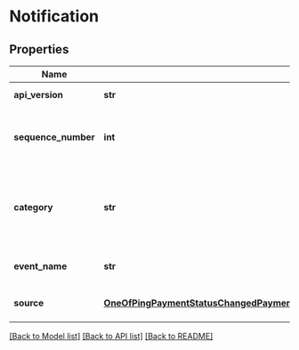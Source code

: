 # Notification

## Properties
Name | Type | Description | Notes
------------ | ------------- | ------------- | -------------
**api_version** | **str** | The API version of the notification schema | 
**sequence_number** | **int** | This is a payor specific sequence number starting at 1 for the first notification sent | 
**category** | **str** | The category that the notification relates to. One of \&quot;payment\&quot;, \&quot;payee\&quot;, \&quot;debit\&quot; or \&quot;system\&quot; | 
**event_name** | **str** | The name of event that led to this notification | 
**source** | [**OneOfPingPaymentStatusChangedPaymentRejectedOrReturnedOnboardingStatusChangedPayableStatusChangedPayeeDetailsChangedDebitStatusChanged**](OneOfPingPaymentStatusChangedPaymentRejectedOrReturnedOnboardingStatusChangedPayableStatusChangedPayeeDetailsChangedDebitStatusChanged.md) | One of the available set of source event payloads | [optional] 

[[Back to Model list]](../README.md#documentation-for-models) [[Back to API list]](../README.md#documentation-for-api-endpoints) [[Back to README]](../README.md)



